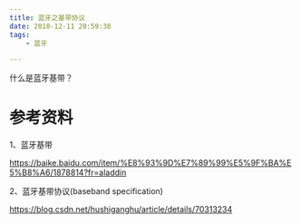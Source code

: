 ```yaml
---
title: 蓝牙之基带协议
date: 2018-12-11 20:59:38
tags:
	- 蓝牙

---
```




什么是蓝牙基带？





# 参考资料

1、蓝牙基带

https://baike.baidu.com/item/%E8%93%9D%E7%89%99%E5%9F%BA%E5%B8%A6/1878814?fr=aladdin

2、蓝牙基带协议(baseband specification)

https://blog.csdn.net/hushiganghu/article/details/70313234